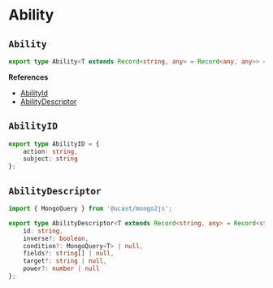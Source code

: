# Ability

## `Ability`

```typescript
export type Ability<T extends Record<string, any> = Record<any, any>> = AbilityID & AbilityDescriptor<T>;
```

**References**
- [AbilityId](#abilityid)
- [AbilityDescriptor](#abilitydescriptor)

## `AbilityID`

```typescript
export type AbilityID = {
    action: string,
    subject: string
};
```

## `AbilityDescriptor`

```typescript
import { MongoQuery } from '@ucast/mongo2js';

export type AbilityDescriptor<T extends Record<string, any> = Record<string, any>> = {
    id: string,
    inverse?: boolean,
    condition?: MongoQuery<T> | null,
    fields?: string[] | null,
    target?: string | null,
    power?: number | null
};
```
